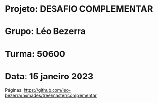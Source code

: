 # Projeto: DESAFIO COMPLEMENTAR
# Grupo: Léo Bezerra
# Turma: 50600
# Data: 15 janeiro 2023


Páginas:
https://github.com/leo-bezerra/nomades/tree/master/complementar